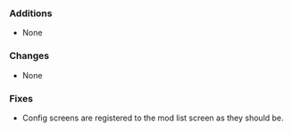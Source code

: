 ### Additions
* None

### Changes
* None

### Fixes
* Config screens are registered to the mod list screen as they should be.